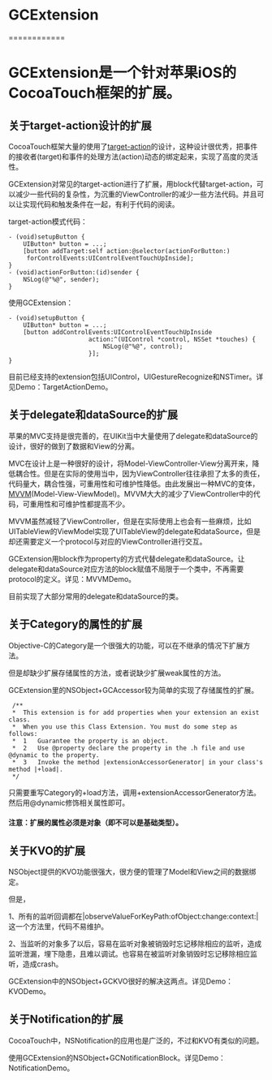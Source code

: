 # GCExtension
============




# GCExtension是一个针对苹果iOS的CocoaTouch框架的扩展。  



##	关于target-action设计的扩展
CocoaTouch框架大量的使用了[target-action](https://developer.apple.com/library/ios/documentation/general/conceptual/Devpedia-CocoaApp/TargetAction.html)的设计，这种设计很优秀，把事件的接收者(target)和事件的处理方法(action)动态的绑定起来，实现了高度的灵活性。

GCExtension对常见的target-action进行了扩展，用block代替target-action，可以减少一些代码的复杂性，为沉重的ViewController的减少一些方法代码。并且可以让实现代码和触发条件在一起，有利于代码的阅读。

target-action模式代码：

	- (void)setupButton {
	    UIButton* button = ...;
	    [button addTarget:self action:@selector(actionForButton:)
		 forControlEvents:UIControlEventTouchUpInside];
	}
	- (void)actionForButton:(id)sender {
	    NSLog(@"%@", sender);
	}

使用GCExtension：

	- (void)setupButton {
	    UIButton* button = ...;
	    [button addControlEvents:UIControlEventTouchUpInside
	                      action:^(UIControl *control, NSSet *touches) {
	                          NSLog(@"%@", control);
	                      }];
	}
	
目前已经支持的extension包括UIControl，UIGestureRecognize和NSTimer。详见Demo：TargetActionDemo。

##	关于delegate和dataSource的扩展

苹果的MVC支持是很完善的，在UIKit当中大量使用了delegate和dataSource的设计，很好的做到了数据和View的分离。

MVC在设计上是一种很好的设计，将Model-ViewController-View分离开来，降低耦合性。但是在实际的使用当中，因为ViewController往往承担了太多的责任，代码量大，耦合性强，可重用性和可维护性降低。由此发展出一种MVC的变体，[MVVM](http://www.objc.io/issue-13/mvvm.html)(Model-View-ViewModel)。MVVM大大的减少了ViewController中的代码，可重用性和可维护性都提高不少。

MVVM虽然减轻了ViewController，但是在实际使用上也会有一些麻烦，比如UITableView的ViewModel实现了UITableView的delegate和dataSource，但是却还需要定义一个protocol与对应的ViewController进行交互。

GCExtension用block作为property的方式代替delegate和dataSource。让delegate和dataSource对应方法的block赋值不局限于一个类中，不再需要protocol的定义。详见：MVVMDemo。

目前实现了大部分常用的delegate和dataSource的类。

##	关于Category的属性的扩展

Objective-C的Category是一个很强大的功能，可以在不继承的情况下扩展方法。

但是却缺少扩展存储属性的方法，或者说缺少扩展weak属性的方法。

GCExtension里的NSObject+GCAccessor较为简单的实现了存储属性的扩展。

	 /**
	 *  This extension is for add properties when your extension an exist class.
	 *  When you use this Class Extension. You must do some step as follows:
	 *  1   Guarantee the property is an object.
	 *  2   Use @property declare the property in the .h file and use @dynamic to the property.
	 *  3   Invoke the method |extensionAccessorGenerator| in your class's method |+load|.
	 */
	 

只需要重写Category的+load方法，调用+extensionAccessorGenerator方法。然后用@dynamic修饰相关属性即可。

####	注意：扩展的属性必须是对象（即不可以是基础类型）。

##	关于KVO的扩展

NSObject提供的KVO功能很强大，很方便的管理了Model和View之间的数据绑定。

但是，

1、所有的监听回调都在|observeValueForKeyPath:ofObject:change:context:|这一个方法里，代码不易维护。

2、当监听的对象多了以后，容易在监听对象被销毁时忘记移除相应的监听，造成监听泄漏，埋下隐患，且难以调试。也容易在被监听对象销毁时忘记移除相应监听，造成crash。

GCExtension中的NSObject+GCKVO很好的解决这两点。详见Demo：KVODemo。

##	关于Notification的扩展

CocoaTouch中，NSNotification的应用也是广泛的，不过和KVO有类似的问题。

使用GCExtension的NSObject+GCNotificationBlock。详见Demo：NotificationDemo。
